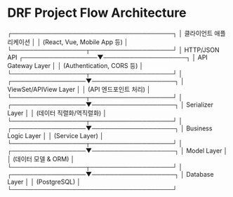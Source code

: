 # DRF Project Flow Architecture
┌─────────────────────────────────────┐
│        클라이언트 애플리케이션          │
│    (React, Vue, Mobile App 등)      │
└─────────────────┬───────────────────┘
                  │ HTTP/JSON API
┌─────────────────▼───────────────────┐
│          API Gateway Layer          │
│      (Authentication, CORS 등)      │
└─────────────────┬───────────────────┘
                  │
┌─────────────────▼───────────────────┐
│         ViewSet/APIView Layer       │
│        (API 엔드포인트 처리)          │
└─────────────────┬───────────────────┘
                  │
┌─────────────────▼───────────────────┐
│        Serializer Layer            │
│       (데이터 직렬화/역직렬화)         │
└─────────────────┬───────────────────┘
                  │
┌─────────────────▼───────────────────┐
│         Business Logic Layer        │
│           (Service Layer)           │
└─────────────────┬───────────────────┘
                  │
┌─────────────────▼───────────────────┐
│            Model Layer              │
│         (데이터 모델 & ORM)           │
└─────────────────┬───────────────────┘
                  │
┌─────────────────▼───────────────────┐
│           Database Layer            │
│        (PostgreSQL)                 │
└─────────────────────────────────────┘
